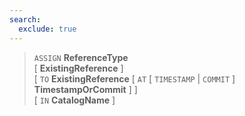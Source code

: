 ```yaml
---
search:
  exclude: true
---
```

<!--start-->

> `ASSIGN` **ReferenceType** <br>
      \[ **ExistingReference** \] <br>
      \[ `TO` **ExistingReference** \[ `AT` \[ `TIMESTAMP` | `COMMIT` \] **TimestampOrCommit** \] \] <br>
      \[ `IN` **CatalogName** \]